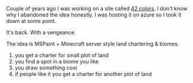 Couple of years ago I was working on a site called [42 colors](https://github.com/joshuawootonn/42colors). I don't know why I abandoned the idea honestly. I was hosting it on azure so I took it down at some point. 

It's back. With a vengeance. 

The idea is MSPaint + Minecraft server style land chartering & biomes. 

1. you get a charter for small plot of land
2. you find a spot in a biome you like
3. you draw something cool
4. if people like it you get a charter for another plot of land
